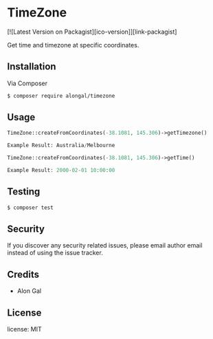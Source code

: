 # TimeZone

[![Latest Version on Packagist][ico-version]][link-packagist]

Get time and timezone at specific coordinates. 

## Installation

Via Composer

``` bash
$ composer require alongal/timezone
```

## Usage
```php
TimeZone::createFromCoordinates(-38.1081, 145.306)->getTimezone()

Example Result: Australia/Melbourne
```
```php
TimeZone::createFromCoordinates(-38.1081, 145.306)->getTime()

Example Result: 2000-02-01 10:00:00
```

## Testing

``` bash
$ composer test
```

## Security

If you discover any security related issues, please email author email instead of using the issue tracker.

## Credits

- Alon Gal

## License

license: MIT
